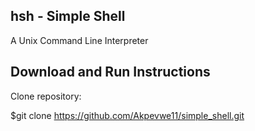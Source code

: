 hsh - Simple Shell 
---------------------------------------------------------------------------------------------------------------------------------------
A Unix Command Line Interpreter

Download and Run Instructions
--------------------------------------------------------------------------------------------------------------------------------------
Clone repository:

$git clone https://github.com/Akpevwe11/simple_shell.git
